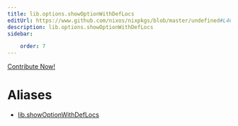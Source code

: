 ```yaml
---
title: lib.options.showOptionWithDefLocs
editUrl: https://www.github.com/nixos/nixpkgs/blob/master/undefined#L461C27
description: lib.options.showOptionWithDefLocs
sidebar:

    order: 7
---
```


<a href="https://www.github.com/nixos/nixpkgs/blob/master/undefined#L461C27">Contribute Now!</a>


# Aliases

- [lib.showOptionWithDefLocs](/nix-doc-comments/reference/lib/lib-showoptionwithdeflocs)


